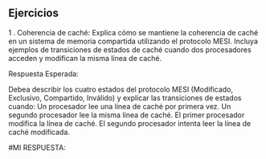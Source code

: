 ## Ejercicios
1 . Coherencia de caché: Explica cómo se mantiene la coherencia de caché en un sistema de memoria compartida utilizando el protocolo MESI. Incluya ejemplos de transiciones de estados de caché cuando dos procesadores acceden y modifican la misma línea de caché.

Respuesta Esperada:

Debea describir los cuatro estados del protocolo MESI (Modificado, Exclusivo, Compartido, Inválido) y explicar las transiciones de estados cuando:
Un procesador lee una línea de caché por primera vez.
Un segundo procesador lee la misma línea de caché.
El primer procesador modifica la línea de caché.
El segundo procesador intenta leer la línea de caché modificada.

#MI RESPUESTA:

